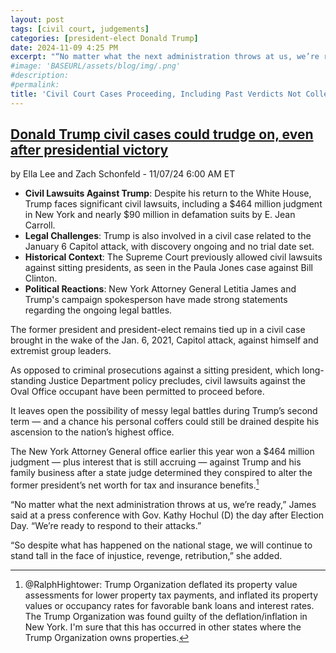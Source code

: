 ```yaml
---
layout: post
tags: [civil court, judgements]
categories: [president-elect Donald Trump]
date: 2024-11-09 4:25 PM
excerpt: "“No matter what the next administration throws at us, we’re ready. We’re ready to respond to their attacks. So despite what has happened on the national stage, we will continue to stand tall in the face of injustice, revenge, retribution.” – Letitia James, New York Attorney General "
#image: 'BASEURL/assets/blog/img/.png'
#description:
#permalink:
title: 'Civil Court Cases Proceeding, Including Past Verdicts Not Collected Against President-Elect Trump'
---
```



## [Donald Trump civil cases could trudge on, even after presidential victory](https://thehill.com/regulation/court-battles/4977481-trump-civil-cases-future/)

by Ella Lee and Zach Schonfeld - 11/07/24 6:00 AM ET

- **Civil Lawsuits Against Trump**: Despite his return to the White House, Trump faces significant civil lawsuits, including a $464 million judgment in New York and nearly $90 million in defamation suits by E. Jean Carroll.
- **Legal Challenges**: Trump is also involved in a civil case related to the January 6 Capitol attack, with discovery ongoing and no trial date set.
- **Historical Context**: The Supreme Court previously allowed civil lawsuits against sitting presidents, as seen in the Paula Jones case against Bill Clinton.
- **Political Reactions**: New York Attorney General Letitia James and Trump's campaign spokesperson have made strong statements regarding the ongoing legal battles.

The former president and president-elect remains tied up in a civil case brought in the wake of the Jan. 6, 2021, Capitol attack, against himself and extremist group leaders. 

As opposed to criminal prosecutions against a sitting president, which long-standing Justice Department policy precludes, civil lawsuits against the Oval Office occupant have been permitted to proceed before. 

It leaves open the possibility of messy legal battles during Trump’s second term — and a chance his personal coffers could still be drained despite his ascension to the nation’s highest office. 

The New York Attorney General office earlier this year won a $464 million judgment — plus interest that is still accruing — against Trump and his family business after a state judge determined they conspired to alter the former president’s net worth for tax and insurance benefits.[^51]

[^51]: @RalphHightower: Trump Organization deflated its property value assessments for lower property tax payments, and inflated its property values or occupancy rates for favorable bank loans and interest rates. The Trump Organization was found guilty of the deflation/inflation in New York. I'm sure that this has occurred in other states where the Trump Organization owns properties. 

“No matter what the next administration throws at us, we’re ready,” James said at a press conference with Gov. Kathy Hochul (D) the day after Election Day. “We’re ready to respond to their attacks.” 

“So despite what has happened on the national stage, we will continue to stand tall in the face of injustice, revenge, retribution,” she added.

